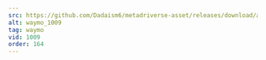 ```yaml
---
src: https://github.com/Dadaism6/metadriverse-asset/releases/download/assetsv1.0.3/waymo_1009.mp4
alt: waymo_1009
tag: waymo
vid: 1009
order: 164
---
```

